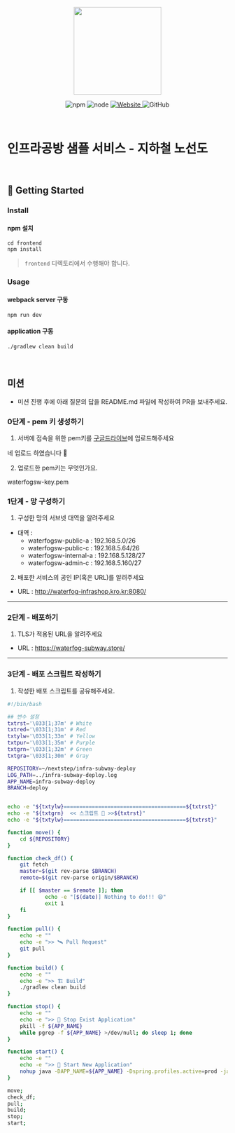 <p align="center">
    <img width="200px;" src="https://raw.githubusercontent.com/woowacourse/atdd-subway-admin-frontend/master/images/main_logo.png"/>
</p>
<p align="center">
  <img alt="npm" src="https://img.shields.io/badge/npm-%3E%3D%205.5.0-blue">
  <img alt="node" src="https://img.shields.io/badge/node-%3E%3D%209.3.0-blue">
  <a href="https://edu.nextstep.camp/c/R89PYi5H" alt="nextstep atdd">
    <img alt="Website" src="https://img.shields.io/website?url=https%3A%2F%2Fedu.nextstep.camp%2Fc%2FR89PYi5H">
  </a>
  <img alt="GitHub" src="https://img.shields.io/github/license/next-step/atdd-subway-service">
</p>

<br>

# 인프라공방 샘플 서비스 - 지하철 노선도

<br>

## 🚀 Getting Started

### Install
#### npm 설치
```
cd frontend
npm install
```
> `frontend` 디렉토리에서 수행해야 합니다.

### Usage
#### webpack server 구동
```
npm run dev
```
#### application 구동
```
./gradlew clean build
```
<br>

## 미션

* 미션 진행 후에 아래 질문의 답을 README.md 파일에 작성하여 PR을 보내주세요.

### 0단계 - pem 키 생성하기

1. 서버에 접속을 위한 pem키를 [구글드라이브](https://drive.google.com/drive/folders/1dZiCUwNeH1LMglp8dyTqqsL1b2yBnzd1?usp=sharing)에 업로드해주세요

네 업로드 하였습니다 🤗

2. 업로드한 pem키는 무엇인가요.

waterfogsw-key.pem

### 1단계 - 망 구성하기
1. 구성한 망의 서브넷 대역을 알려주세요
- 대역 : 
  - waterfogsw-public-a : 192.168.5.0/26
  - waterfogsw-public-c : 192.168.5.64/26
  - waterfogsw-internal-a : 192.168.5.128/27
  - waterfogsw-admin-c : 192.168.5.160/27

2. 배포한 서비스의 공인 IP(혹은 URL)를 알려주세요

- URL : http://waterfog-infrashop.kro.kr:8080/



---

### 2단계 - 배포하기
1. TLS가 적용된 URL을 알려주세요

- URL : https://waterfog-subway.store/

---

### 3단계 - 배포 스크립트 작성하기

1. 작성한 배포 스크립트를 공유해주세요.

```bash
#!/bin/bash

## 변수 설정
txtrst='\033[1;37m' # White
txtred='\033[1;31m' # Red
txtylw='\033[1;33m' # Yellow
txtpur='\033[1;35m' # Purple
txtgrn='\033[1;32m' # Green
txtgra='\033[1;30m' # Gray

REPOSITORY=~/nextstep/infra-subway-deploy
LOG_PATH=../infra-subway-deploy.log
APP_NAME=infra-subway-deploy
BRANCH=deploy


echo -e "${txtylw}=======================================${txtrst}"
echo -e "${txtgrn}  << 스크립트 🧐 >>${txtrst}"
echo -e "${txtylw}=======================================${txtrst}"

function move() {
	cd ${REPOSITORY}
}

function check_df() {
	git fetch
	master=$(git rev-parse $BRANCH)
  	remote=$(git rev-parse origin/$BRANCH)

  	if [[ $master == $remote ]]; then
    		echo -e "[$(date)] Nothing to do!!! 😫"
    		exit 1
  	fi
}

function pull() {
 	echo -e ""
  	echo -e ">> 🛰️ Pull Request"
  	git pull
}

function build() {
	echo -e ""
	echo -e ">> 🏗️ Build"
	./gradlew clean build
}

function stop() {
	echo -e ""
	echo -e ">> 🛑 Stop Exist Application"
	pkill -f ${APP_NAME}
	while pgrep -f ${APP_NAME} >/dev/null; do sleep 1; done
}

function start() {
	echo -e ""
	echo -e ">> 🏃 Start New Application"
	nohup java -DAPP_NAME=${APP_NAME} -Dspring.profiles.active=prod -jar ./build/libs/subway-0.0.1-SNAPSHOT.jar 1> ${LOG_PATH} 2>&1 &
}

move;
check_df;
pull;
build;
stop;
start;
```
